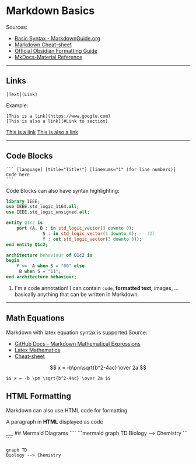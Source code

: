 # Markdown Basics
Sources:

- [Basic Syntax - MarkdownGuide.org](https://www.markdownguide.org/basic-syntax/)  
- [Markdown Cheat-sheet](https://www.markdownguide.org/cheat-sheet/)  
- [Official Obsidian Formatting Guide](https://help.obsidian.md/How+to/Format+your+notes)  
- [MkDocs-Material Reference](https://squidfunk.github.io/mkdocs-material/reference/)  
---
## Links
```
[Text](Link)
```
Example:
```
[This is a link](https://www.google.com)
[This is also a link](#Link to section)
```
[This is a link](https://www.google.com)
[This is also a link](#Links)

---

## Code Blocks

````
``` [language] [title="Title!"] [linenums="1" (for line numbers)]
Code here
```
````

Code Blocks can also have syntax highlighting:
```vhdl title="Title for code blocks!" linenums="1"
library IEEE;
use IEEE.std_logic_1164.all;
use IEEE.std_logic_unsigned.all;

entity Q1c2 is
    port (A, B : in std_logic_vector(3 downto 0);
              S : in std_logic_vector(1 downto 0); -- (1)
              Y : out std_logic_vector(3 downto 0));
end entity Q1c2;

architecture behaviour of Q1c2 is
begin
    Y <=  A when S = "00" else
     B when S = "11";
end architecture behaviour;
```
1.  I'm a code annotation! I can contain `code`, __formatted [](https://squidfunk.github.io/mkdocs-material/reference/code-blocks/#__codelineno-8-8)text__, images, ... basically anything that can be written in Markdown.

---
## Math Equations
Markdown with latex equation syntax is supported
Source: 
- [GitHub Docs - Markdown Mathematical Expressions](https://docs.github.com/en/get-started/writing-on-github/working-with-advanced-formatting/writing-mathematical-expressions)
- [Latex Mathematics](https://en.wikibooks.org/wiki/LaTeX/Mathematics)
- [Cheat-sheet](http://tug.ctan.org/info/undergradmath/undergradmath.pdf)  

$$ x = -b\pm\sqrt{b^2-4ac} \over 2a $$
```
$$ x = -b \pm \sqrt{b^2-4ac} \over 2a $$
```

## HTML Formatting
Markdown can also use HTML code for formatting

<p>A paragraph in <b>HTML</b> displayed as code</p>
___
## Mermaid Diagrams
````
```mermaid 
graph TD 
Biology --> Chemistry 
```
````

```mermaid 
graph TD 
Biology --> Chemistry 
```
